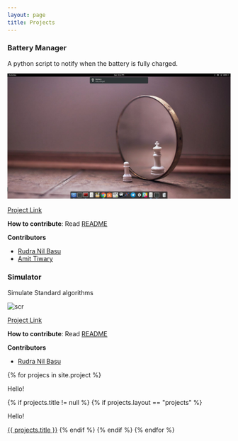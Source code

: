 ```yaml
---
layout: page
title: Projects
---
```



### Battery Manager

A python script to notify when the battery is fully charged.

![scr](https://raw.githubusercontent.com/BytesClub/Battery_Manager/master/branding/screenshot.png)

[Project Link](https://github.com/BytesClub/Battery_Manager)

**How to contribute**: Read [README](https://github.com/BytesClub/Battery_Manager/blob/master/README.md)

**Contributors**

* [Rudra Nil Basu](https://github.com/RudraNilBasu)
* [Amit Tiwary](https://github.com/amitiwary999)

### Simulator

Simulate Standard algorithms

![scr](https://raw.githubusercontent.com/BytesClub/Simulator/master/branding/screen.gif)

[Project Link](https://github.com/BytesClub/Simulator)

**How to contribute**: Read [README](https://github.com/BytesClub/Simulator/blob/master/README.md)

**Contributors**

* [Rudra Nil Basu](https://github.com/RudraNilBasu)


{% for projecs in site.project %}
	<p>Hello!</p>
	{% if projects.title != null %}
		{% if projects.layout == "projects" %}
			<p>Hello!</p>
			<a href="#">{{ projects.title }}</a>
		{% endif %}
	{% endif %}
{% endfor %}
